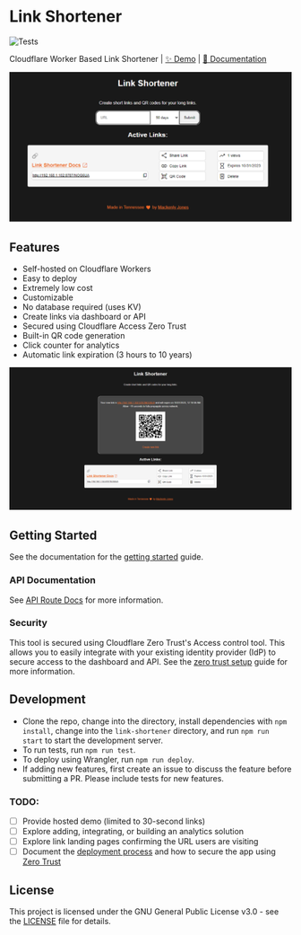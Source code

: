 # Link Shortener
![Tests](https://github.com/mackenly/link-shortener/actions/workflows/tests.yml/badge.svg)

Cloudflare Worker Based Link Shortener | [✨ Demo](https://link-shortener-demo.mackenly.workers.dev/dashboard) | [📖 Documentation](https://linkshortener.dev)

![Dashboard](docs/pages/images/dashboard-showing-link-creator.png)

## Features
- Self-hosted on Cloudflare Workers
- Easy to deploy
- Extremely low cost
- Customizable
- No database required (uses KV)
- Create links via dashboard or API
- Secured using Cloudflare Access Zero Trust
- Built-in QR code generation
- Click counter for analytics
- Automatic link expiration (3 hours to 10 years)

![Dashboard With New Link](docs/pages/images/dashboard-after-creating-link.png)

## Getting Started
See the documentation for the [getting started](https://linkshortener.dev/getting-started) guide.

### API Documentation
See [API Route Docs](https://linkshortener.dev/api-routes) for more information.

### Security
This tool is secured using Cloudflare Zero Trust's Access control tool. This allows you to easily integrate with your existing identity provider (IdP) to secure access to the dashboard and API. See the [zero trust setup](https://linkshortener.dev/zero-trust-setup) guide for more information.

## Development
- Clone the repo, change into the directory, install dependencies with `npm install`, change into the `link-shortener` directory, and run `npm run start` to start the development server.
- To run tests, run `npm run test`.
- To deploy using Wrangler, run `npm run deploy`.
- If adding new features, first create an issue to discuss the feature before submitting a PR. Please include tests for new features.

### TODO:
 - [ ] Provide hosted demo (limited to 30-second links)
 - [ ] Explore adding, integrating, or building an analytics solution
 - [ ] Explore link landing pages confirming the URL users are visiting
 - [ ] Document the [deployment process](https://github.com/mackenly/link-shortener/issues/7) and how to secure the app using [Zero Trust](https://github.com/mackenly/link-shortener/issues/6)

## License
This project is licensed under the GNU General Public License v3.0 - see the [LICENSE](LICENSE) file for details.
